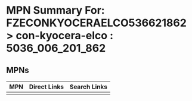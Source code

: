 



# MPN Summary For: FZECONKYOCERAELCO536621862 > con-kyocera-elco : 5036_006_201_862

## MPNs
  

|MPN|Direct Links|Search Links|
| :--- | :--- | :--- |
||||
